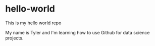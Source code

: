 # hello-world
This is my hello world repo

My name is Tyler and I'm learning how to use Github for data science projects.
